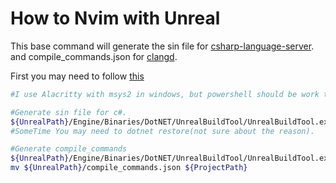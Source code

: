 # How to Nvim with Unreal
This base command will generate the sin file for [csharp-language-server](https://github.com/razzmatazz/csharp-language-server).
and compile_commands.json for [clangd](https://clangd.llvm.org).

First you may need to follow [this](https://www.youtube.com/watch?v=94FvzO1HVzY&pp=ygUOdW5yZWFsIHByb2plY3Q%3D)
``` sh
#I use Alacritty with msys2 in windows, but powershell should be work too!

#Generate sin file for c#.
${UnrealPath}/Engine/Binaries/DotNET/UnrealBuildTool/UnrealBuildTool.exe -ProjectFiles Development Win64 ${UnrealUprojectPath} -waitmutex -NoHotReload
#SomeTime You may need to dotnet restore(not sure about the reason).

#Generate compile_commands
${UnrealPath}/Engine/Binaries/DotNET/UnrealBuildTool/UnrealBuildTool.exe -GenerateClangDatabase Development Win64 ${UnrealUprojectPath} -waitmutex -NoHotReload 
mv ${UnrealPath}/compile_commands.json ${ProjectPath} 
```
